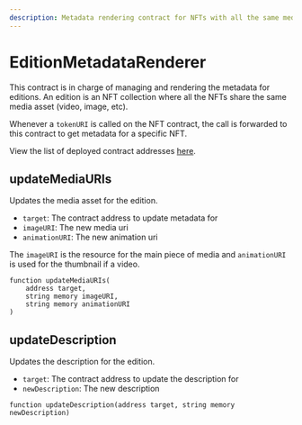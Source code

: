 ```yaml
---
description: Metadata rendering contract for NFTs with all the same media assets.
---
```


# EditionMetadataRenderer

This contract is in charge of managing and rendering the metadata for editions.
An edition is an NFT collection where all the NFTs share the same media asset (video, image, etc).

Whenever a `tokenURI` is called on the NFT contract, the call is forwarded to this contract to get metadata for a specific NFT.

View the list of deployed contract addresses [here](../contract-addresses.md).

## updateMediaURIs

Updates the media asset for the edition. 

- `target`: The contract address to update metadata for
- `imageURI`: The new media uri
- `animationURI`: The new animation uri

The `imageURI` is the resource for the main piece of media and `animationURI` is used for the thumbnail if a video. 

```sol
function updateMediaURIs(
    address target,
    string memory imageURI,
    string memory animationURI
)
```

## updateDescription

Updates the description for the edition. 

- `target`: The contract address to update the description for
- `newDescription`: The new description

```sol
function updateDescription(address target, string memory newDescription)
```

